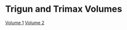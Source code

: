 # Trigun and Trimax Volumes

[Volume 1](https://arthirius.github.io/docs/vol1/vol1.html)
[Volume 2]()

